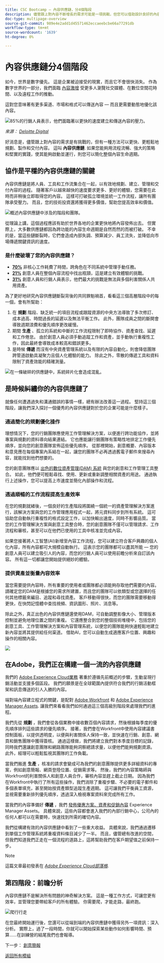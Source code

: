 ```yaml
---
title: CSC Bootcamp — 內容供應鏈，分4個階段
description: 儘管跟上對內容不斷增長的需求可能是一項挑戰，但您可以借助設計良好的內容供應鏈快速輕鬆地規劃、製作和交付內容。
doc-type: multipage-overview
source-git-commit: 989e4e2add1d45571462eccaeebcbe66a77291db
workflow-type: tm+mt
source-wordcount: '1639'
ht-degree: 0%

---
```


# 內容供應鏈分4個階段

如今，世界是數字優先。 這是企業被迫接受的現實，而且它不會很快消失。 作為數字世界的一部分，我們面臨 [內容激增](https://www.prnewswire.com/news-releases/content-marketing-market-size-to-grow-by-usd-487-24-billion--by-objective-platform-end-user-and-geography---forecast-and-analysis-2022-2026--301562808.html) 受更多人瀏覽社交媒體、在數位空間花時間、以及遠程工作的推動。

這對您意味著有更多渠道、市場和格式可以傳送內容 — 而且更需要動態地優化該內容。

![85%的行銷人員表示，他們面臨著以更快的速度建立和傳送內容的壓力。](./images/pressure-to-create-content.png)

_來源：_ [_Deloitte Digital_](https://www2.deloitte.com/content/dam/Deloitte/uk/Documents/consultancy/deloitte-uk-future-of-experience-time-to-market.pdf)

好消息是，儘管跟上對內容的需求是有挑戰的，但有一種方法可以更快、更輕鬆地規劃、製作和交付內容。 這叫  **內容供應鏈**. 如果您能夠用流程流暢、強大的策略和堅實的實踐，使其能夠啟動並運行，則您可以簡化整個內容生命週期。

## 協作是平穩的內容供應鏈的關鍵

內容供應鏈是將人員、工具和工作流集合在一起，以有效地規劃、建立、管理和交付內容的過程。 隨著客戶以越來越快的速度要求更多、更好的體驗，您需要在此時而非稍後立即取得您的內容。 這樣可打破孤立環境並統一工作流程，讓所有團隊承受壓力。 而且，您的技術投資還將獲得更多價值，幫助您提高效率和價值。

![概述內容供應鏈中涉及的階段和團隊。](./images/csc-overview.png)

從理論上講，這個過程應該有助於世界各地的企業更快地將內容發佈出去。 但實際上，大多數供應鏈都因為跨功能的內容生命週期是自然而然的而被打破。 不幸的是，當這些鏈斷裂時，它們會造成內部失調、預算減少、員工流失，並降低向市場傳遞關鍵資訊的速度。

### 是什麼破壞了您的內容供應鏈？

- [**70%**](https://business.adobe.com/resources/reports/future-creative-experiences.html) 非核心工作耗費了時間，跨角色在不同系統中管理手動任務。
- [**21%**](https://business.adobe.com/resources/reports/future-creative-experiences.html) 創意人員在整個內容流程中找出瓶頸，這是建立有效體驗的挑戰。
- [**31%**](https://www.fotoware.com/blog/dam-industry-trends-by-fotoware) 創意人員和行銷人員表示，他們最大的挑戰是無法與多個利害關係人共用資產。

為了更好地研究內容供應鏈斷裂背後的共同罪魁禍首，看看這三個高層階段中的每一個，會有所幫助：

1. 在  **規劃**  階段、缺乏統一的項目流程或跟蹤資源的中央方法導致了多次修訂、成本過高、時間過長的延遲以及無法平衡工作。 此外，團隊成員之間的斷開會導致週期浪費和優先順序更改緩慢。
2. 期間  **生產** 、孤立的系統和中斷的工作流程限制了即時協作、資產查找、延遲和工作倦怠。 由於創意人員必須手動追蹤工作和資產，並手動執行重複性工作，因此最終會導致成本較高和錯誤更多。
3. 是時候  **傳遞** 而沒有中央資產管理系統以及有限的內容自動化，則會降低團隊跨管道啟動具凝聚力且個人化體驗的能力。 除此之外，零散的傳遞工具和資料限制了資產效能的精確測量。

![在一條破碎的供應鏈中，系統碎片化會造成混亂。](./images/fragmented-supply-chain.png)

## 是時候糾纏你的內容供應鏈了

就像任何遭遇過失和溝通錯誤的事情一樣，總有辦法改善這一過程。 堅持這三個階段，讓我們深入探討一個優秀的內容供應鏈對於您的企業可能是什麼樣子。

### 通過簡化的規劃優化操作

理想情況下，您的行銷團隊應使用工作管理解決方案，以便進行跨功能協作，並將專案與規劃的資料導向結果連結。 它也應能讓行銷團隊有策略性地排定工作優先順序，並向您的創意團隊宣佈這些優先順序。 從那裡開始，創意概要、內容版本和意見應在每個專案內系結在一起，讓您的團隊不必再透過舊電子郵件來搜尋內容，就能找到他們想要的。

您的創意團隊應以 [出色的數位資產管理](https://business.adobe.com/products/experience-manager/assets/digital-asset-management.html)[(DAM)](https://business.adobe.com/products/experience-manager/assets/digital-asset-management.html)[ 系統](https://business.adobe.com/products/experience-manager/assets/digital-asset-management.html) 與您的創意和工作管理工具整合。 如此，他們便可輕鬆尋找、使用、更新或重新調整相關資產的用途。 通過執行上述操作，您可以提高上市速度並簡化內部操作和流程。

### 透過順暢的工作流程提高生產效率

在您的規劃就緒後，一個良好的生產階段將圍繞一個統一的資產管理解決方案進行，該解決方案與您的工作管理應用程式一起，將元資料同步到所有系統。 這可協助您自動執行重複性的格式設定工作，以加快輸出速度，同時不影響品質。 當您的工作管理解決方案與創意工具整合時，您的創意團隊不僅可以管理請求、工作流程和審核，甚至可以在他們已使用的工具中核准並完成內容。

如果您接著將人工智慧(AI)新增至內容工作流程，您可以建立符合客戶興趣的個人化內容，所有內容都可大規模自動執行。 這表示您的團隊都可以盡其所能 — 您的創意人員可以建立吸引人的內容，而您的行銷人員可以使用前瞻分析來自訂該內容。 所有這一切都讓您開始提供絕妙的體驗。

### 提供資產並衡量內容效率

當您需要提供內容時，所有重要的使用者或團隊都必須能夠存取他們需要的內容。 請確定您的DAM是根據您的需求所建置，而且您的團隊可以依類型或您選擇的任何其他標籤來編目、追蹤和尋找資產。 客戶移動得很快，而您的團隊需要移動得更快，在快閃記憶體中查找視頻、資訊圖形、照片、消息等。

除此之外，真正出色的內容供應鏈還使用DAM，可自動調整影像大小、管理版本控制並避免地理位置之間的重複。 它還應整合到您的整個技術堆棧中，包括您的創意工具、工作管理解決方案和內容管理系統，以便您的團隊能夠快速輕鬆地建立新內容並將其提供給任何渠道。 借助AI，您可以自動生成適應客戶位置、興趣和操作的相關內容。

![](./images/csc-in-action.png)

## 在Adobe，我們正在構建一個一流的內容供應鏈

我們的 [Adobe Experience Cloud業務](https://business.adobe.com/) 著重於遵循先前概述的步驟，生動呈現行銷活動並支援多個區段。 我們的願景是在全球範圍內提供符合我們的行銷活動框架和訊息傳送的引人入勝的內容。

端對端內容建立程式的關鍵，是配對 [Adobe Workfront](https://business.adobe.com/products/workfront/main.html/) 和 [Adobe Experience Manager Assets](https://business.adobe.com/products/experience-manager/assets/aem-assets.html). 讓我們來看看我們如何通過這三個高級別階段來處理我們的進程。

我們先從  **規劃** ，我們會從各個業務中接收數百個內容請求，然後根據每季度的優先順序排列這些請求的優先順序。 接著，我們會在Workfront中使用內容建議書控制面板，以提供透明度，以便與利害關係人保持一致，並快速在行銷、創意、網頁和銷售團隊中獲得簽核。 通過這樣做，我們將建立我們對本季度目標的記錄，同時我們還讓創意團隊和網路團隊能夠洞察總請求量，以便他們能夠規劃資源。 此外，經理可以輕鬆監視其團隊的工作負載。

當我們搬進  **生產** ，核准的請求會變成可為我們的創意團隊提供更多詳細資料的專案，例如創意簡報、網頁登陸位置、促銷需求等。 然後，我們的內容策略師與Workfront的利害關係人和創意人員合作，審核內容並趕上截止日期。 因為我們在Workfront中執行了所有這些操作，我們消除了重複步驟、不必要的電子郵件和多個表單填充，甚至開始按資產類型追蹤生產週期。 這可讓我們平衡員工資源，並視需要重新排列優先順序，透過深入檢視專案資料來完成所有工作。

當我們的內容準備好  **傳遞** ，我們 [發佈優惠方案、資產和促銷內容](https://business.adobe.com/customer-success-stories/adobe-content-hub-case-study.html) Experience Manager Assets。 具體來說，這些內容都會進入我們的內部行銷中心，公司內的任何人都可以在需要時，快速找到所需的確切內容。

我們從構建有效的內容供應鏈中看到了一些重大收益。 具體來說，我們通過遷移到單個工作管理系統將重複資料條目減少了一半。 而且，儘管總有改進的空間，但我們知道我們正走在一個流程的道路上，這將幫助我們在客戶期望值之前保持一步。

>[!NOTE]
>
> 這篇文章最初發表在 [_Adobe Experience Cloud部落格_](https://business.adobe.com/blog/how-to/create-a-content-supply-chain-that-will-stand-the-test-of-time).

## 第四階段：前瞻分析

內容供應鏈不是解決所有問題的神奇解決方案。 這是一種工作方式，可讓您更有效率，並管理您要帶給客戶的所有體驗。 你需要爬，才能走路，最終跑。

![爬行行走](./images/crawl-walk-run.png)

在您最終開始運行後，您還可以從端到端的內容供應鏈中獲得另外一項資訊：深入分析。 實際上，過了一段時間，你就可以開始探索某些動作如何影響時間、預算……在訓練營的結尾我們也會報導。

下一步： [創意簡報](./creative-brief.md)

[返回所有模組](./overview.md)
